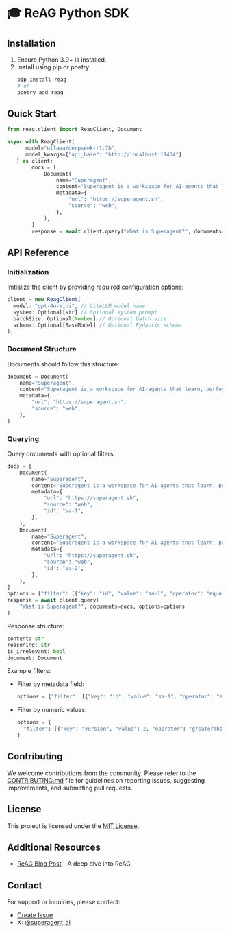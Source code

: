 # 🎓 ReAG Python SDK

## Installation
1. Ensure Python 3.9+ is installed.
2. Install using pip or poetry:
   ```bash
   pip install reag
   # or
   poetry add reag
   ```

## Quick Start
```python
from reag.client import ReagClient, Document

async with ReagClient(
      model="ollama/deepseek-r1:7b",
      model_kwargs={"api_base": "http://localhost:11434"}
   ) as client:
        docs = [
            Document(
                name="Superagent",
                content="Superagent is a workspace for AI-agents that learn, perform work, and collaborate.",
                metadata={
                    "url": "https://superagent.sh",
                    "source": "web",
                },
            ),
        ]
        response = await client.query("What is Superagent?", documents=docs)

```

## API Reference

### Initialization
Initialize the client by providing required configuration options:

```typescript
client = new ReagClient(
  model: "gpt-4o-mini", // LiteLLM model name
  system: Optional[str] // Optional system prompt
  batchSize: Optional[Number] // Optional batch size
  schema: Optional[BaseModel] // Optional Pydantic schema
);
```

### Document Structure
Documents should follow this structure:
```python
document = Document(
    name="Superagent",
    content="Superagent is a workspace for AI-agents that learn, perform work, and collaborate.",
    metadata={
        "url": "https://superagent.sh",
        "source": "web",
    },
)
```

### Querying
Query documents with optional filters:

```python
docs = [
    Document(
        name="Superagent",
        content="Superagent is a workspace for AI-agents that learn, perform work, and collaborate.",
        metadata={
            "url": "https://superagent.sh",
            "source": "web",
            "id": "sa-1",
        },
    ),
    Document(
        name="Superagent",
        content="Superagent is a workspace for AI-agents that learn, perform work, and collaborate.",
        metadata={
            "url": "https://superagent.sh",
            "source": "web",
            "id": "sa-2",
        },
    ),
]
options = {"filter": [{"key": "id", "value": "sa-1", "operator": "equals"}]}
response = await client.query(
    "What is Superagent?", documents=docs, options=options
)
```

Response structure:
```python
content: str
reasoning: str
is_irrelevant: bool
document: Document
```

Example filters:
- Filter by metadata field:
  ```python
  options = {"filter": [{"key": "id", "value": "sa-1", "operator": "equals"}]}
  ```
- Filter by numeric values:
  ```python
  options = {
    "filter": [{"key": "version", "value": 2, "operator": "greaterThanOrEqual"}]
  }
  ```

## Contributing

We welcome contributions from the community. Please refer to the [CONTRIBUTING.md](CONTRIBUTING.md) file for guidelines on reporting issues, suggesting improvements, and submitting pull requests.

## License

This project is licensed under the [MIT License](LICENSE).

## Additional Resources
- [ReAG Blog Post](https://www.superagent.sh/blog/reag-reasoning-augmented-generation) - A deep dive into ReAG.

## Contact

For support or inquiries, please contact:
- [Create Issue](https://github.com/superagent-ai/reag/issues)
- X: [@superagent_ai](https://x.com/superagent_ai)
